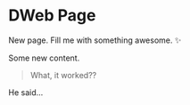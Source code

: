 DWeb Page
=========

New page. Fill me with something awesome. ✨

Some new content.

> What, it worked??

He said…